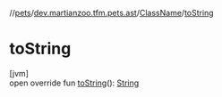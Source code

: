 //[pets](../../../index.md)/[dev.martianzoo.tfm.pets.ast](../index.md)/[ClassName](index.md)/[toString](to-string.md)

# toString

[jvm]\
open override fun [toString](to-string.md)(): [String](https://kotlinlang.org/api/latest/jvm/stdlib/kotlin/-string/index.html)

